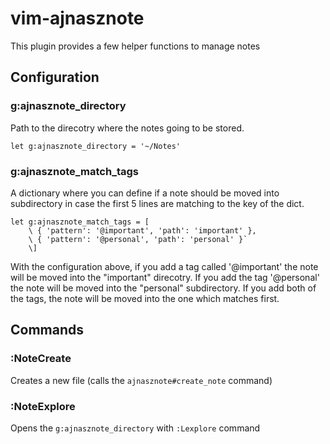 # vim-ajnasznote

This plugin provides a few helper functions to manage notes

## Configuration

### g:ajnasznote_directory

Path to the direcotry where the notes going to be stored.

```viml
let g:ajnasznote_directory = '~/Notes'
```

### g:ajnasznote_match_tags

A dictionary where you can define if a note should be moved into subdirectory
in case the first 5 lines are matching to the key of the dict.
```viml
let g:ajnasznote_match_tags = [
	\ { 'pattern': '@important', 'path': 'important' },
	\ { 'pattern': '@personal', 'path': 'personal' }`
	\]
```

With the configuration above, if you add a tag called '@important' the note
will be moved into the "important" direcotry. If you add the tag '@personal'
the note will be moved into the "personal" subdirectory. If you add both of
the tags, the note will be moved into the one which matches first.

## Commands

### :NoteCreate

Creates a new file (calls the `ajnasznote#create_note` command)

### :NoteExplore

Opens the `g:ajnasznote_directory` with `:Lexplore` command
